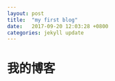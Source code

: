 ```yaml
---
layout: post
title:  "my first blog"
date:   2017-09-20 12:03:28 +0800
categories: jekyll update
---
```

# 我的博客